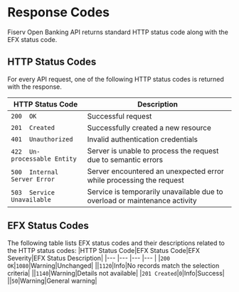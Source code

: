 # Response Codes

Fiserv Open Banking API returns standard HTTP status code along with the EFX status code.

## HTTP Status Codes

For every API request, one of the following HTTP status codes is returned with the response.

| HTTP Status Code          | Description   |
|-------------------|-----------|
| `200  OK `      | Successful request   |
| `201  Created `     | Successfully created a new resource     |
| `401  Unauthorized` | Invalid authentication credentials  |
| `422  Un-processable Entity`  | Server is unable to process the request due to semantic errors |
| `500  Internal Server Error ` | Server encountered an unexpected error while processing the request  |
| `503  Service Unavailable  `        | Service is temporarily unavailable due to overload or maintenance activity    |

## EFX Status Codes

The following table lists EFX status codes and their descriptions related to the HTTP status codes:
|HTTP Status Code|EFX Status Code|EFX Severity|EFX Status Description|
|--- |--- |--- |--- |
|`200 OK`|`1080`|Warning|Unchanged|
||`1120`|Info|No records match the selection criteria|
||`1140`|Warning|Details not available|
|`201 Created`|`0`|Info|Success|
||`50`|Warning|General warning|
